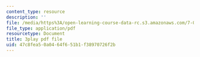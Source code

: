 ```yaml
---
content_type: resource
description: ''
file: /media/https%3A/open-learning-course-data-rc.s3.amazonaws.com/7-01sc-fundamentals-of-biology-fall-2011/47c8fea50a0464f651b1f38970726f2b_OK7_ReXhVaQ.pdf
file_type: application/pdf
resourcetype: Document
title: 3play pdf file
uid: 47c8fea5-0a04-64f6-51b1-f38970726f2b
---
```

